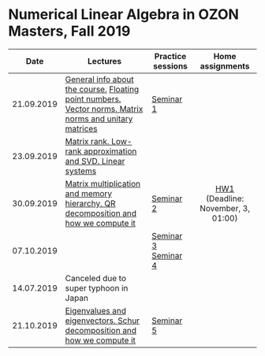 # Numerical Linear Algebra in OZON Masters, Fall 2019

|Date| Lectures | Practice sessions | Home assignments|
|----|----|----| :----: |
|21.09.2019| [General info about the course.](./lectures/general_info.ipynb) [Floating point numbers. Vector norms. Matrix norms and unitary matrices](./lectures/lecture1/lecture-1.ipynb) | [Seminar 1](./seminars/seminar1/seminar1.ipynb) | |
| 23.09.2019| [Matrix rank. Low-rank approximation and SVD. Linear systems](./lectures/lecture2/lecture2.ipynb) | | |
| 30.09.2019| [Matrix multiplication and memory hierarchy. QR decomposition and how we compute it](./lectures/lecture3/lecture3.ipynb) | [Seminar 2](./seminars/seminar2/seminar2.ipynb) | [HW1](./hw/hw1/hw1.ipynb) (Deadline: November, 3, 01:00) | 
| 07.10.2019 | | [Seminar 3](./seminars/seminar3/seminar3.ipynb) [Seminar 4](./seminars/seminar4/seminar4.ipynb) |
| 14.07.2019 | Canceled due to super typhoon in Japan | | |
| 21.10.2019 | [Eigenvalues and eigenvectors. Schur decomposition and how we compute it](./lectures/lecture4/lecture4.ipynb) | [Seminar 5](./seminars/seminar5/seminar5.ipynb)|
